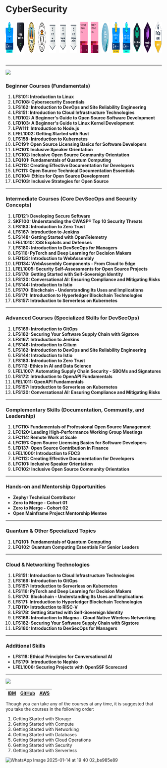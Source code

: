# CyberSecurity

<div style='display:flex; align-items:center; gap: 10px;' align='center'>
<a href="https://www.credly.com/badges/aaf069f2-c02e-4313-8408-94a80aa5a818/public_url"><img src="https://github.com/akashdip2001/akashdip2001/raw/main/img/Badge/lfs101-introduction-to-linux.png" width="100px" height="100px" /></a>
<a href="https://www.credly.com/go/6C69ZOKh"><img src="https://github.com/akashdip2001/akashdip2001/raw/main/img/Badge/github-foundations.png" width="110px" height="110px" /></a>
<a href="https://www.linkedin.com/posts/akashdip2001_nasa-openscience-research-activity-7243236939678564352-q_rV"><img src="https://github.com/akashdip2001/akashdip2001/raw/main/img/Badge/nasa%20open%20science%20Badge.png" width="100px" height="100px" /></a>
<a href="https://badgr.com/public/assertions/S9quac7wTv6gBHZcz5lHzg?identity__email=akashdip.mahapatra.21@aot.edu.in"><img src="https://github.com/akashdip2001/akashdip2001/raw/main/img/Badge/Postman%20White%20badge.png" width="100px" height="100px" /></a>
<a href="https://www.credly.com/badges/998c7f5e-7081-4cd7-b8ee-153ece4d89f0/public_url"><img src="https://github.com/akashdip2001/akashdip2001/raw/main/img/Badge/aws-educate-introduction-to-cloud-101.png" width="100px" height="100px" /></a>
<a href="https://www.credly.com/badges/02600532-734a-44c4-954a-bc03105fa653/public_url"><img src="https://github.com/akashdip2001/akashdip2001/raw/main/img/Badge/aws-educate-getting-started-with-storage.png" width="100px" height="100px" /></a>
<a href="https://www.credly.com/badges/6ea09b08-c1f7-4035-ae3b-bf921004d224/public_url"><img src="https://github.com/akashdip2001/akashdip2001/raw/main/img/Badge/aws-educate-getting-started-with-security.png" width="100px" height="100px" /></a>
<a href="https://www.linkedin.com/posts/akashdip2001_ibm-cloud-computing-activity-7284828863606484992-LYd4"><img src="https://github.com/akashdip2001/akashdip2001/raw/main/img/Badge/IBM-cloud-computing-fundamentals.png" width="100px" height="100px" /></a>
<a href="https://www.linkedin.com/posts/akashdip2001_nasa-openscience-research-activity-7243236939678564352-q_rV"><img src="https://github.com/akashdip2001/akashdip2001/raw/main/img/Badge/IBM-cybersecurity-fundamentals.png" width="100px" height="100px" /></a>
<a href="https://www.linkedin.com/posts/akashdip2001_cloudcomputing-ai-googlecloud-activity-7278061329901363200-ZFyq/"><img src="https://github.com/akashdip2001/akashdip2001/raw/main/img/Badge/Cloud%20Technical%20Series%20App%20Dev%20&%20Infrastructure%20Edition.png" width="100px" height="100px" /></a>
<a href="https://www.linkedin.com/posts/the-linux-foundation-training-%26-certification_iac-opentofu-devops-activity-7280661407161860096-SSSJ"><img src="https://github.com/akashdip2001/akashdip2001/raw/main/img/Badge/lfel1009-getting-started-with-opentofu.png" width="100px" height="100px" /></a>
<a href="https://www.credly.com/badges/e0536338-418a-44c7-bae8-e4d47398f1e5/public_url"><img src="https://github.com/akashdip2001/akashdip2001/raw/main/img/Badge/lfel1007-automating-supply-chain-security-sboms-and.png" width="100px" height="100px" /></a>
<a href="http://verify.skilljar.com/c/ftvm76ers6tu"><img src="https://github.com/akashdip2001/akashdip2001/raw/main/img/Badge/Introduction%20to%20FinOps.png" width="100px" height="100px" /></a>
<a href="http://verify.skilljar.com/c/zbwf7vxha9yj"><img src="https://github.com/akashdip2001/akashdip2001/raw/main/img/Badge/Introduction%20to%20FOCUS.png" width="100px" height="100px" /></a>
<a href="https://www.linkedin.com/posts/akashdip2001_finops-cloudoptimization-devops-activity-7278651550309199872-Ad3P"><img src="https://github.com/akashdip2001/akashdip2001/raw/main/img/Badge/finops-certified-engineer.png" width="100px" height="100px" /></a>
</div>

</br>

---

<img src="https://user-images.githubusercontent.com/73097560/115834477-dbab4500-a447-11eb-908a-139a6edaec5c.gif">

### **Beginner Courses** (Fundamentals)
1. **LFS101: Introduction to Linux**
2. **LFC108: Cybersecurity Essentials**
3. **LFS162: Introduction to DevOps and Site Reliability Engineering**
4. **LFS151: Introduction to Cloud Infrastructure Technologies**
5. **LFD102: A Beginner's Guide to Open Source Software Development**
6. **LFD103: A Beginner's Guide to Linux Kernel Development**
7. **LFW111: Introduction to Node.js**
8. **LFEL1002: Getting Started with Rust**
9. **LFS158: Introduction to Kubernetes**
10. **LFC191: Open Source Licensing Basics for Software Developers**
11. **LFC101: Inclusive Speaker Orientation**
12. **LFC102: Inclusive Open Source Community Orientation**
13. **LFQ101: Fundamentals of Quantum Computing**
14. **LFC112: Creating Effective Documentation for Developers**
15. **LFC111: Open Source Technical Documentation Essentials**
16. **LFC104: Ethics for Open Source Development**
17. **LFC103: Inclusive Strategies for Open Source**

---

### **Intermediate Courses** (Core DevSecOps and Security Concepts)
1. **LFD121: Developing Secure Software**
2. **SKF100: Understanding the OWASP® Top 10 Security Threats**
3. **LFS183: Introduction to Zero Trust**
4. **LFS167: Introduction to Jenkins**
5. **LFS148: Getting Started with OpenTelemetry**
6. **LFEL1010: XSS Exploits and Defenses**
7. **LFS180: Introduction to DevSecOps for Managers**
8. **LFS116: PyTorch and Deep Learning for Decision Makers**
9. **LFD133: Introduction to WebAssembly**
10. **LFD134: WebAssembly Components - From Cloud to Edge**
11. **LFEL1005: Security Self-Assessments for Open Source Projects**
12. **LFS178: Getting Started with Self-Sovereign Identity**
13. **LFS120: Conversational AI: Ensuring Compliance and Mitigating Risks**
14. **LFS144: Introduction to Istio**
15. **LFS170: Blockchain - Understanding Its Uses and Implications**
16. **LFS171: Introduction to Hyperledger Blockchain Technologies**
17. **LFS157: Introduction to Serverless on Kubernetes**

---

### **Advanced Courses** (Specialized Skills for DevSecOps)
1. **LFS169: Introduction to GitOps**
2. **LFS182: Securing Your Software Supply Chain with Sigstore**
3. **LFS167: Introduction to Jenkins**
4. **LFS146: Introduction to Cilium**
5. **LFS162: Introduction to DevOps and Site Reliability Engineering**
6. **LFS144: Introduction to Istio**
7. **LFS183: Introduction to Zero Trust**
8. **LFS112: Ethics in AI and Data Science**
9. **LFEL1007: Automating Supply Chain Security - SBOMs and Signatures**
10. **LFS172: Introduction to OpenAPI Fundamentals**
11. **LFEL1011: OpenAPI Fundamentals**
12. **LFS157: Introduction to Serverless on Kubernetes**
13. **LFS120: Conversational AI: Ensuring Compliance and Mitigating Risks**

---

### **Complementary Skills** (Documentation, Community, and Leadership)
1. **LFC110: Fundamentals of Professional Open Source Management**
2. **LFC120: Leading High-Performance Working Group Meetings**
3. **LFC114: Remote Work at Scale**
4. **LFC191: Open Source Licensing Basics for Software Developers**
5. **LFD137: Open Source Contribution in Finance**
6. **LFEL1000: Introduction to FDC3**
7. **LFC112: Creating Effective Documentation for Developers**
8. **LFC101: Inclusive Speaker Orientation**
9. **LFC102: Inclusive Open Source Community Orientation**

---

### **Hands-on and Mentorship Opportunities**
- **Zephyr Technical Contributor**
- **Zero to Merge - Cohort 01**
- **Zero to Merge - Cohort 02**
- **Open Mainframe Project Mentorship Mentee**

---

### **Quantum & Other Specialized Topics**
1. **LFQ101: Fundamentals of Quantum Computing**
2. **LFQ102: Quantum Computing Essentials For Senior Leaders**

---

### **Cloud & Networking Technologies**
1. **LFS151: Introduction to Cloud Infrastructure Technologies**
2. **LFS169: Introduction to GitOps**
3. **LFS157: Introduction to Serverless on Kubernetes**
4. **LFS116: PyTorch and Deep Learning for Decision Makers**
5. **LFS170: Blockchain - Understanding Its Uses and Implications**
6. **LFS171: Introduction to Hyperledger Blockchain Technologies**
7. **LFD110: Introduction to RISC-V**
8. **LFS178: Getting Started with Self-Sovereign Identity**
9. **LFS166: Introduction to Magma - Cloud Native Wireless Networking**
10. **LFS182: Securing Your Software Supply Chain with Sigstore**
11. **LFS180: Introduction to DevSecOps for Managers**

---

### **Additional Skills**
- **LFS118: Ethical Principles for Conversational AI**
- **LFS179: Introduction to Nephio**
- **LFEL1006: Securing Projects with OpenSSF Scorecard**

---

<img src="https://user-images.githubusercontent.com/73097560/115834477-dbab4500-a447-11eb-908a-139a6edaec5c.gif">

| [IBM](https://bundles.yourlearning.ibm.com/skills/learn/#page/MKPYMVQVMPDW53J8) | [GitHub](https://resources.github.com/learn/certifications/) | [AWS](https://www.awseducate.com/student/s/content) |
| --- | --- | --- |

Though you can take any of the courses at any time, it is suggested that you take the courses in the following order:

1. Getting Started with Storage
2. Getting Started with Compute
3. Getting Started with Networking
4. Getting Started with Databases
5. Getting Started with Cloud Operations
6. Getting Started with Security
7. Getting Started with Serverless

![WhatsApp Image 2025-01-14 at 19 40 02_be985e89](https://github.com/user-attachments/assets/bc7af5be-cbd8-45dd-bb7d-7c19d76878be)

